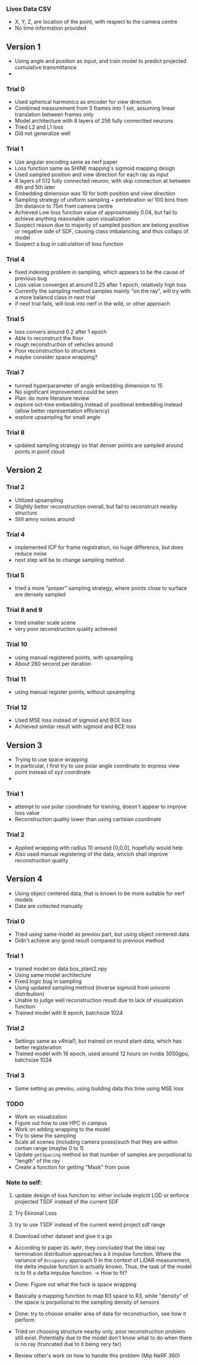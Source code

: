 ### Livox Data CSV
- X, Y, Z, are location of the point, with respect to the camera centre
- No time information provided



## Version 1
- Using angle and position as input, and train model to predict projected cumulative transmittance
- 
### Trial 0
- Used spherical harmonics as encoder for view direction
- Combined measurement from 5 frames into 1 set, assuming linear translation between frames only
- Model architecture with 8 layers of 256 fully connectted neurons
- Tried L2 and L1 loss
- Did not generalize well


### Trial 1
- Use angular encoding same as nerf paper
- Loss function same as SHINE mapping's sigmoid mapping design
- Used sampled position and view direction for each ray as input
- 8 layers of 512 fully connected neuron, with skip connection at between 4th and 5th later
- Embedding dimension was 10 for both position and view direction
- Sampling strategy of uniform sampling + pertebration w/ 100 bins from 3m distance to 75m from camera centre
- Achieved Low loss function value of approximately 0.04, but fail to achieve anything reasonable upon visualization
- Suspect reason due to majority of sampled position are belong positive or negative side of SDF, causing class imbalancing, and thus collaps of model
- Suspect a bug in calculation of loss function
 
### Trial 4
- fixed indexing problem in sampling, which appears to be the cause of previous bug
- Loss value converges at around 0.25 after 1 epoch, relatively high loss
- Currently the sampling method samples mainly "on the ray", will try with a more balancd class in next trial
- if next trial fails, will look into nerf in the wild, or other approach

### Trial 5
- loss convers around 0.2 after 1 epoch
- Able to reconstruct the floor  
- rough reconstruction of vehicles around
- Poor reconstruction to structures
- maybe consider space wrapping?

### Trial 7
- tunned hyperparameter of angle embedding dimension to 15
- No significant improvement could be seen
- Plan: do more literature review
- explore oct-tree embedding instead of positional embedding instead (allow better representation efficiency)
- explore upsampling for small angle 

### Trial 8
- updated sampling strategy so that denser points are sampled around points in point cloud


## Version 2
### Trial 2
- Utilized upsampling
- Slightly better reconstruction overall, but fail to reconstruct nearby structure
- Still amny noises around

### Trial 4
- implemented ICP for frame registration, no huge difference, but does reduce noise
- next step will be to change sampling method

### Trial 5
- tried a more "proper" sampling strategy, where points close to surface are densely sampled

### Trial 8 and 9
- tried smaller scale scene
- very poor reconstruction quality achieved

### Trial 10
- using manual registered points, with upsampling
- About 280 second per iteration


### Trial 11
- using manual register points, without upsampling


### Trial 12
- Used MSE loss instead of sigmoid and BCE loss
- Achieved similar result with sigmoid and BCE loss

## Version 3
- Trying to use space wrapping 
- In particular, I first try to use polar angle coordinate to express view point instead of xyz coordinate
- 
### Trial 1
- attempt to use polar coordinate for training, doesn't appear to improve loss value
- Reconstruction quality lower than using cartisian coordinate


### Trial 2
- Applied wrapping with radius 10 around [0,0,0], hopefully would help
- Also used manual registering of the data, whcich shall improve reconstruction quality


## Version 4
- Using object centered data, that is known to be more suitable for nerf models
- Data are collected manually

### Trial 0
- Tried using same model as previou part, but using object centered data
- Didn't achieve any good result compared to previous method

### Trial 1
- trained model on data box_plant2.npy
- Using same model architecture
- Fixed logic bug in sampling
- Using updated sampling method (inverse sigmoid from univorm distribution)
- Unable to judge well reconstruction result due to lack of visualization function
- Trained model with 8 epoch, batchsize 1024

### Trial 2
- Settings same as v4trial1, but trained on round plant data, which has better registeration
- Trained model with 16 epoch, used around 12 hours on nvidia 3050gpu, batchsize 1024

### Trial 3
- Same setting as previou, using building data
this time using MSE loss

### TODO
* Work on visualization
* Figure out how to use HPC in campus
* Work on adding wrapping to the model
* Try to skew the sampling
* Scale all scenes (including camera poses)such that they are within certian range (maybe 0 to 1)
* Update `getSpacing` method so that number of samples are porpotional to "length" of the ray
* Create a function for getting "Mask" from pose

### Note to self:
1. update design of loss function to: either include implciit LOD or enforce projected TSDF instead of the current SDF
  
2. Try Ekironal Loss

3. try to use TSDF instead of the current weird project sdf range

4. Download other dataset and give it a go


- According to paper `DS-NeRF`, they concluded that the ideal ray termination distribution approaches a δ impulse function. Where the variance of `Occupancy` approach 0 In the context of LiDAR measurement, the delta impulse function is actually known. Thus, the task of the model is to fit a delta impulse function.
-> How to fit?  




- Done: Figure out what the fuck is space wrapping
- Basically a mapping function to map R3 space to R3, while "density" of the space is porpotional to the sampling density of sensors

- Done: try to choose smaller area of data for reconstruction, see how it perform
- Tried on choosing structure nearby only, poor reconstruction problem still exist. Potentially due to the model don't know what to do when there is no ray (truncated due to it being very far)
- Review other's work on how to handle this problem (Mip NeRF 360)



